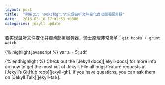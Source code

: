 ```yaml
---
layout: post
title:  "利用git hooks和grunt实现监听文件变化自动部署服务器"
date:   2016-03-16 17:01:53 +0800
categories: jekyll update
---
```


要实现监听文件变化并自动部署服务器，骑士原理非常简单：`git hooks + grunt watch`

{% highlight javascript %}
var a = 5;
sdf

{% endhighlight %}
Check out the [Jekyll docs][jekyll-docs] for more info on how to get the most out of Jekyll. File all bugs/feature requests at [Jekyll’s GitHub repo][jekyll-gh]. If you have questions, you can ask them on [Jekyll Talk][jekyll-talk].
